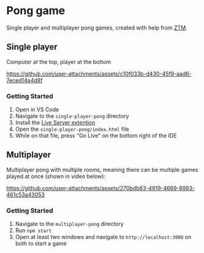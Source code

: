 # Pong game

Single player and multiplayer pong games, created with help from [ZTM](https://zerotomastery.io).

## Single player

Computer at the top, player at the bottom

https://github.com/user-attachments/assets/c10f033b-d430-45f9-aad6-7eced14a4d8f

### Getting Started

1. Open in VS Code
2. Navigate to the `single-player-pong` directory
3. Install the [Live Server extention](https://marketplace.visualstudio.com/items?itemName=ritwickdey.LiveServer)
4. Open the `single-player-pong/index.html` file
5. While on that file, press "Go Live" on the bottom right of the IDE

## Multiplayer

Multiplayer pong with multiple rooms, meaning there can be multiple games played at once (shown in video below):

https://github.com/user-attachments/assets/270bdb63-4919-4669-8983-461c53a43053

### Getting Started
1. Navigate to the `multiplayer-pong` directory
2. Run `npm start`
3. Open at least two windows and navigate to `http://localhost:3000` on both to start a game